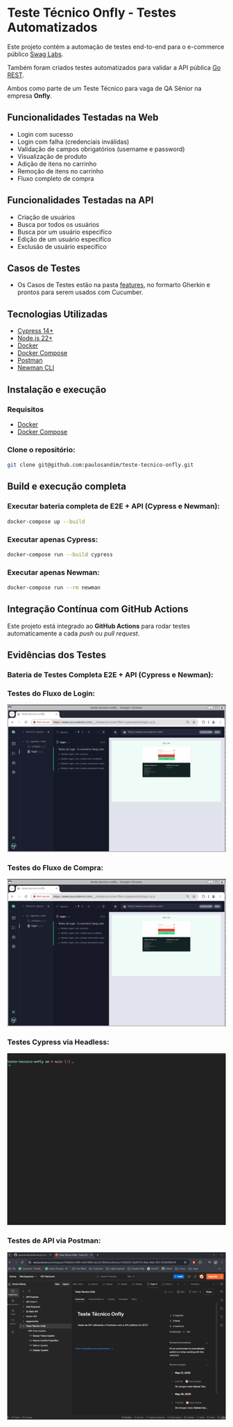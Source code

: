# Teste Técnico Onfly - Testes Automatizados

Este projeto contém a automação de testes end-to-end para o e-commerce público [Swag Labs](https://www.saucedemo.com/).

Também foram criados testes automatizados para validar a API pública [Go REST](https://gorest.co.in/).

Ambos como parte de um Teste Técnico para vaga de QA Sênior na empresa **Onfly**.

## Funcionalidades Testadas na Web

- Login com sucesso
- Login com falha (credenciais inválidas)
- Validação de campos obrigatórios (username e password)
- Visualização de produto
- Adição de itens no carrinho
- Remoção de itens no carrinho
- Fluxo completo de compra

## Funcionalidades Testadas na API

- Criação de usuários
- Busca por todos os usuários
- Busca por um usuário especifíco
- Edição de um usuário especifíco
- Exclusão de usuário especifíco

## Casos de Testes 

- Os Casos de Testes estão na pasta [features](./features), no formarto Gherkin e prontos para serem usados com Cucumber.

## Tecnologias Utilizadas

- [Cypress 14+](https://www.cypress.io/)
- [Node.js 22+](https://nodejs.org/en/download)
- [Docker](https://www.docker.com/)
- [Docker Compose](https://docs.docker.com/compose/)
- [Postman](https://www.postman.com/)
- [Newman CLI](https://github.com/postmanlabs/newman)

## Instalação e execução

### Requisitos

- [Docker](https://www.docker.com/)
- [Docker Compose](https://docs.docker.com/compose/)

### Clone o repositório:

```bash
git clone git@github.com:paulosandim/teste-tecnico-onfly.git
```

## Build e execução completa

### Executar bateria completa de E2E + API (Cypress e Newman):

```bash
docker-compose up --build
```

### Executar apenas Cypress:
```bash
docker-compose run --build cypress
```

### Executar apenas Newman:
```bash
docker-compose run --rm newman
```

## Integração Contínua com GitHub Actions

Este projeto está integrado ao **GitHub Actions** para rodar testes automaticamente a cada _push_ ou _pull request_.

## Evidências dos Testes

### Bateria de Testes Completa E2E + API (Cypress e Newman):

### Testes do Fluxo de Login:
![evidencias fluxo login](./evidencias/teste-login.gif)

### Testes do Fluxo de Compra:
![evidencias fluxo compra](./evidencias/teste-compra.gif)

### Testes Cypress via Headless:
![evidencias headless](./evidencias/teste-headless.gif)

### Testes de API via Postman:
![evidencias postman](./evidencias/teste-postman.gif)

